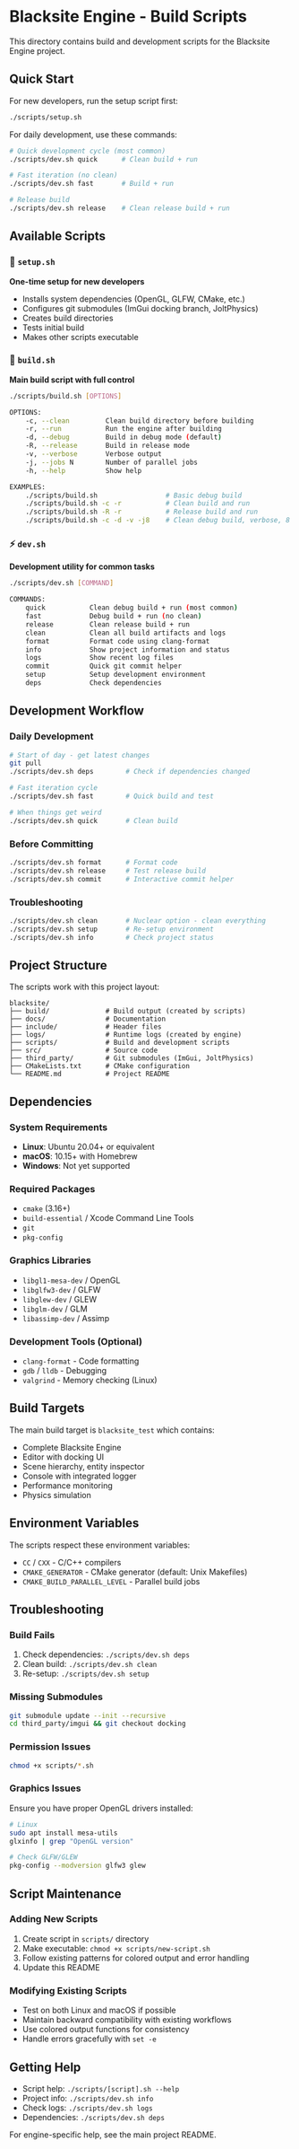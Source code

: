 # Blacksite Engine - Build Scripts

This directory contains build and development scripts for the Blacksite Engine project.

## Quick Start

For new developers, run the setup script first:
```bash
./scripts/setup.sh
```

For daily development, use these commands:
```bash
# Quick development cycle (most common)
./scripts/dev.sh quick      # Clean build + run

# Fast iteration (no clean)
./scripts/dev.sh fast       # Build + run

# Release build
./scripts/dev.sh release    # Clean release build + run
```

## Available Scripts

### 🚀 `setup.sh`
**One-time setup for new developers**
- Installs system dependencies (OpenGL, GLFW, CMake, etc.)
- Configures git submodules (ImGui docking branch, JoltPhysics)
- Creates build directories
- Tests initial build
- Makes other scripts executable

### 🔨 `build.sh`
**Main build script with full control**
```bash
./scripts/build.sh [OPTIONS]

OPTIONS:
    -c, --clean         Clean build directory before building
    -r, --run           Run the engine after building
    -d, --debug         Build in debug mode (default)
    -R, --release       Build in release mode
    -v, --verbose       Verbose output
    -j, --jobs N        Number of parallel jobs
    -h, --help          Show help

EXAMPLES:
    ./scripts/build.sh                 # Basic debug build
    ./scripts/build.sh -c -r           # Clean build and run
    ./scripts/build.sh -R -r           # Release build and run
    ./scripts/build.sh -c -d -v -j8    # Clean debug build, verbose, 8 jobs
```

### ⚡ `dev.sh`
**Development utility for common tasks**
```bash
./scripts/dev.sh [COMMAND]

COMMANDS:
    quick           Clean debug build + run (most common)
    fast            Debug build + run (no clean)
    release         Clean release build + run
    clean           Clean all build artifacts and logs
    format          Format code using clang-format
    info            Show project information and status
    logs            Show recent log files
    commit          Quick git commit helper
    setup           Setup development environment
    deps            Check dependencies
```

## Development Workflow

### Daily Development
```bash
# Start of day - get latest changes
git pull
./scripts/dev.sh deps        # Check if dependencies changed

# Fast iteration cycle
./scripts/dev.sh fast        # Quick build and test

# When things get weird
./scripts/dev.sh quick       # Clean build
```

### Before Committing
```bash
./scripts/dev.sh format      # Format code
./scripts/dev.sh release     # Test release build
./scripts/dev.sh commit      # Interactive commit helper
```

### Troubleshooting
```bash
./scripts/dev.sh clean       # Nuclear option - clean everything
./scripts/dev.sh setup       # Re-setup environment
./scripts/dev.sh info        # Check project status
```

## Project Structure

The scripts work with this project layout:
```
blacksite/
├── build/              # Build output (created by scripts)
├── docs/               # Documentation
├── include/            # Header files
├── logs/               # Runtime logs (created by engine)
├── scripts/            # Build and development scripts
├── src/                # Source code
├── third_party/        # Git submodules (ImGui, JoltPhysics)
├── CMakeLists.txt      # CMake configuration
└── README.md           # Project README
```

## Dependencies

### System Requirements
- **Linux**: Ubuntu 20.04+ or equivalent
- **macOS**: 10.15+ with Homebrew
- **Windows**: Not yet supported

### Required Packages
- `cmake` (3.16+)
- `build-essential` / Xcode Command Line Tools
- `git`
- `pkg-config`

### Graphics Libraries
- `libgl1-mesa-dev` / OpenGL
- `libglfw3-dev` / GLFW
- `libglew-dev` / GLEW
- `libglm-dev` / GLM
- `libassimp-dev` / Assimp

### Development Tools (Optional)
- `clang-format` - Code formatting
- `gdb` / `lldb` - Debugging
- `valgrind` - Memory checking (Linux)

## Build Targets

The main build target is `blacksite_test` which contains:
- Complete Blacksite Engine
- Editor with docking UI
- Scene hierarchy, entity inspector
- Console with integrated logger
- Performance monitoring
- Physics simulation

## Environment Variables

The scripts respect these environment variables:
- `CC` / `CXX` - C/C++ compilers
- `CMAKE_GENERATOR` - CMake generator (default: Unix Makefiles)
- `CMAKE_BUILD_PARALLEL_LEVEL` - Parallel build jobs

## Troubleshooting

### Build Fails
1. Check dependencies: `./scripts/dev.sh deps`
2. Clean build: `./scripts/dev.sh clean`
3. Re-setup: `./scripts/dev.sh setup`

### Missing Submodules
```bash
git submodule update --init --recursive
cd third_party/imgui && git checkout docking
```

### Permission Issues
```bash
chmod +x scripts/*.sh
```

### Graphics Issues
Ensure you have proper OpenGL drivers installed:
```bash
# Linux
sudo apt install mesa-utils
glxinfo | grep "OpenGL version"

# Check GLFW/GLEW
pkg-config --modversion glfw3 glew
```

## Script Maintenance

### Adding New Scripts
1. Create script in `scripts/` directory
2. Make executable: `chmod +x scripts/new-script.sh`
3. Follow existing patterns for colored output and error handling
4. Update this README

### Modifying Existing Scripts
- Test on both Linux and macOS if possible
- Maintain backward compatibility with existing workflows
- Use colored output functions for consistency
- Handle errors gracefully with `set -e`

## Getting Help

- Script help: `./scripts/[script].sh --help`
- Project info: `./scripts/dev.sh info`
- Check logs: `./scripts/dev.sh logs`
- Dependencies: `./scripts/dev.sh deps`

For engine-specific help, see the main project README.
